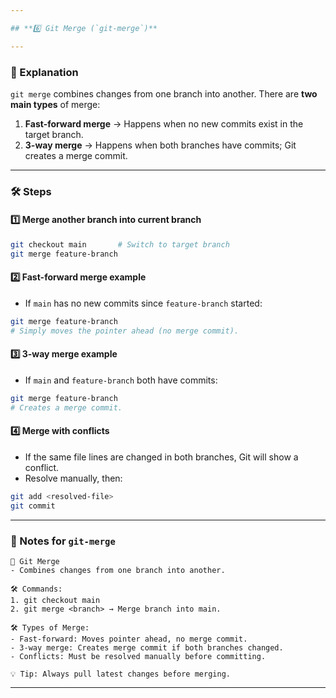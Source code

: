 ```yaml
---

## **6️⃣ Git Merge (`git-merge`)**

---
```


### **📖 Explanation**

`git merge` combines changes from one branch into another.
There are **two main types** of merge:

1. **Fast-forward merge** → Happens when no new commits exist in the target branch.
2. **3-way merge** → Happens when both branches have commits; Git creates a merge commit.

---

### **🛠 Steps**

#### **1️⃣ Merge another branch into current branch**

```bash
git checkout main       # Switch to target branch
git merge feature-branch
```

#### **2️⃣ Fast-forward merge example**

* If `main` has no new commits since `feature-branch` started:

```bash
git merge feature-branch
# Simply moves the pointer ahead (no merge commit).
```

#### **3️⃣ 3-way merge example**

* If `main` and `feature-branch` both have commits:

```bash
git merge feature-branch
# Creates a merge commit.
```

#### **4️⃣ Merge with conflicts**

* If the same file lines are changed in both branches, Git will show a conflict.
* Resolve manually, then:

```bash
git add <resolved-file>
git commit
```

---

### **📝 Notes for `git-merge`**

```
📌 Git Merge
- Combines changes from one branch into another.

🛠 Commands:
1. git checkout main
2. git merge <branch> → Merge branch into main.

🛠 Types of Merge:
- Fast-forward: Moves pointer ahead, no merge commit.
- 3-way merge: Creates merge commit if both branches changed.
- Conflicts: Must be resolved manually before committing.

💡 Tip: Always pull latest changes before merging.
```

---

